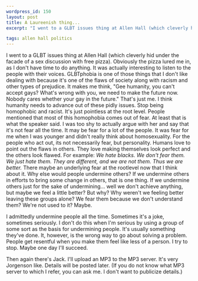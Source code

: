 ```yaml
--- 
wordpress_id: 150
layout: post
title: A Laureenish thing...
excerpt: "I went to a GLBT issues thing at Allen Hall (which cleverly hid under the facade of a sex discussion with free pizza).  Obviously the pizza lured me in, as I don't have time to do anything.  It was actually interesting to listen to the people with their voices.  GLBTphobia is one of those things that I don't like dealing with because it's one of the flaws of society along with racism and other types of prejudice.  It makes me think, \"Gee humanity, you can't accept gays?  What's wrong with you, we need to make the future now.  Nobody cares whether your gay in the future.\"  That's just me.  I think humanity needs to advance out of these pidly issues.  Stop being homophobic and racist.  It's just pointless at the root level.  People mentioned that most of this homophobia comes out of fear.  At least that is what the speaker said.  I was too shy to actually argue with her and say that it's not fear all the time.  It may be fear for a lot of the people.  It was fear for me when I was younger and didn't really think about homosexuality.  For the people who act out, its not necessarily fear, but personality.  Humans love to point out the flaws in others.  They love making themselves look perfect and the others look flawed.  For example: <i>We hate blacks.  We don't fear them.  We just hate them.  They are different, and we are not them.  Thus we are better.</i>  There maybe an underlying fear at the rootlevel now that I think about it.  Why else would people undermine others?  If we undermine others in efforts to bring some change in others, that is one thing.  If we undermine others just for the sake of undermining... well we don't achieve anything, but maybe we feel a little better?  But why?  Why weren't we feeling better leaving these groups alone?  We fear them because we don't understand them?  We're not used to it?  Maybe.<p>I admittedly undermine people all the time.  Sometimes it's a joke, sometimes seriously.  I don't do this when I'm serious by using a group of some sort as the basis for undermining people.  It's usually something they've done.  It, however, is the wrong way to go about solving a problem.  People get resentful when you make them feel like less of a person.  I try to stop.  Maybe one day I'll succeed.<p>Then again there's Jack.  I'll upload an MP3 to the MP3 server.  It's very Jorgenson like.  Details will be posted later.  (If you do not know what MP3 server to which I refer, you can ask me.  I don't want to publicize details.)"

tags: allen hall politics
---
```


I went to a GLBT issues thing at Allen Hall (which cleverly hid under the facade of a sex discussion with free pizza).  Obviously the pizza lured me in, as I don't have time to do anything.  It was actually interesting to listen to the people with their voices.  GLBTphobia is one of those things that I don't like dealing with because it's one of the flaws of society along with racism and other types of prejudice.  It makes me think, "Gee humanity, you can't accept gays?  What's wrong with you, we need to make the future now.  Nobody cares whether your gay in the future."  That's just me.  I think humanity needs to advance out of these pidly issues.  Stop being homophobic and racist.  It's just pointless at the root level.  People mentioned that most of this homophobia comes out of fear.  At least that is what the speaker said.  I was too shy to actually argue with her and say that it's not fear all the time.  It may be fear for a lot of the people.  It was fear for me when I was younger and didn't really think about homosexuality.  For the people who act out, its not necessarily fear, but personality.  Humans love to point out the flaws in others.  They love making themselves look perfect and the others look flawed.  For example: <i>We hate blacks.  We don't fear them.  We just hate them.  They are different, and we are not them.  Thus we are better.</i>  There maybe an underlying fear at the rootlevel now that I think about it.  Why else would people undermine others?  If we undermine others in efforts to bring some change in others, that is one thing.  If we undermine others just for the sake of undermining... well we don't achieve anything, but maybe we feel a little better?  But why?  Why weren't we feeling better leaving these groups alone?  We fear them because we don't understand them?  We're not used to it?  Maybe.<p>I admittedly undermine people all the time.  Sometimes it's a joke, sometimes seriously.  I don't do this when I'm serious by using a group of some sort as the basis for undermining people.  It's usually something they've done.  It, however, is the wrong way to go about solving a problem.  People get resentful when you make them feel like less of a person.  I try to stop.  Maybe one day I'll succeed.<p>Then again there's Jack.  I'll upload an MP3 to the MP3 server.  It's very Jorgenson like.  Details will be posted later.  (If you do not know what MP3 server to which I refer, you can ask me.  I don't want to publicize details.)

